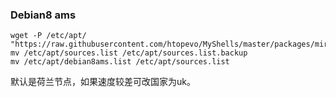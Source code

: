 ### Debian8 ams
```
wget -P /etc/apt/ "https://raw.githubusercontent.com/htopevo/MyShells/master/packages/mirrors/debian8ams.list"
mv /etc/apt/sources.list /etc/apt/sources.list.backup
mv /etc/apt/debian8ams.list /etc/apt/sources.list
```
默认是荷兰节点，如果速度较差可改国家为uk。